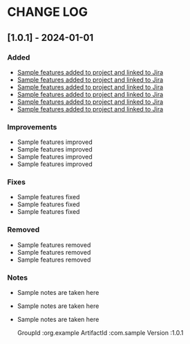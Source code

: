 # CHANGE LOG

## [1.0.1] - 2024-01-01

### Added

- [Sample features added to project and linked to Jira](https://www.google.com)
- [Sample features added to project and linked to Jira](https://www.google.com)
- [Sample features added to project and linked to Jira](https://www.google.com)
- [Sample features added to project and linked to Jira](https://www.google.com)
- [Sample features added to project and linked to Jira](https://www.google.com)
- [Sample features added to project and linked to Jira](https://www.google.com)

### Improvements
- Sample features improved
- Sample features improved
- Sample features improved
- Sample features improved

### Fixes
- Sample features fixed
- Sample features fixed
- Sample features fixed

### Removed
- Sample features removed
- Sample features removed
- Sample features removed

### Notes
- Sample notes are taken here
- Sample notes are taken here
- Sample notes are taken here

  GroupId    :org.example
  ArtifactId :com.sample
  Version    :1.0.1